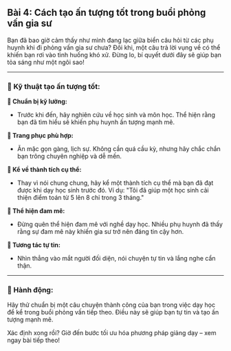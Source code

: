 ## Bài 4: Cách tạo ấn tượng tốt trong buổi phỏng vấn gia sư

Bạn đã bao giờ cảm thấy như mình đang lạc giữa biển câu hỏi từ các phụ huynh khi đi phỏng vấn gia sư chưa? Đôi khi, một câu trả lời vụng về có thể khiến bạn rơi vào tình huống khó xử. Đừng lo, bí quyết dưới đây sẽ giúp bạn tỏa sáng như một ngôi sao!

---

### 📌 Kỹ thuật tạo ấn tượng tốt:

**🔹 Chuẩn bị kỹ lưỡng:**
- Trước khi đến, hãy nghiên cứu về học sinh và môn học. Thể hiện rằng bạn đã tìm hiểu sẽ khiến phụ huynh ấn tượng mạnh mẽ.

**🔹 Trang phục phù hợp:**
- Ăn mặc gọn gàng, lịch sự. Không cần quá cầu kỳ, nhưng hãy chắc chắn bạn trông chuyên nghiệp và dễ mến.

**🔹 Kể về thành tích cụ thể:**
- Thay vì nói chung chung, hãy kể một thành tích cụ thể mà bạn đã đạt được khi dạy học sinh trước đó. Ví dụ: "Tôi đã giúp một học sinh cải thiện điểm toán từ 5 lên 8 chỉ trong 3 tháng."

**🔹 Thể hiện đam mê:**
- Đừng quên thể hiện đam mê với nghề dạy học. Nhiều phụ huynh đã thấy rằng sự đam mê này khiến gia sư trở nên đáng tin cậy hơn.

**🔹 Tương tác tự tin:**
- Nhìn thẳng vào mắt người đối diện, nói chuyện tự tin và lắng nghe cẩn thận.

---

### 🚀 Hành động:

Hãy thử chuẩn bị một câu chuyện thành công của bạn trong việc dạy học để kể trong buổi phỏng vấn tiếp theo. Điều này sẽ giúp bạn tự tin và tạo ấn tượng mạnh mẽ.

Xác định xong rồi? Giờ đến bước tối ưu hóa phương pháp giảng dạy – xem ngay bài tiếp theo!